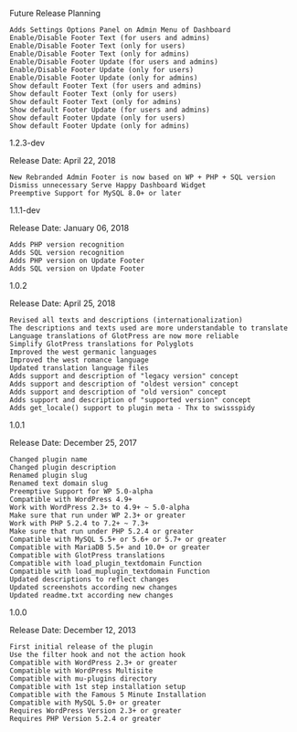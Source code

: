Future Release Planning

    Adds Settings Options Panel on Admin Menu of Dashboard
    Enable/Disable Footer Text (for users and admins)
    Enable/Disable Footer Text (only for users)
    Enable/Disable Footer Text (only for admins)
    Enable/Disable Footer Update (for users and admins)
    Enable/Disable Footer Update (only for users)
    Enable/Disable Footer Update (only for admins)
    Show default Footer Text (for users and admins)
    Show default Footer Text (only for users)
    Show default Footer Text (only for admins)
    Show default Footer Update (for users and admins)
    Show default Footer Update (only for users)
    Show default Footer Update (only for admins)

1.2.3-dev

Release Date: April 22, 2018

    New Rebranded Admin Footer is now based on WP + PHP + SQL version
    Dismiss unnecessary Serve Happy Dashboard Widget
    Preemptive Support for MySQL 8.0+ or later

1.1.1-dev

Release Date: January 06, 2018

    Adds PHP version recognition
    Adds SQL version recognition
    Adds PHP version on Update Footer
    Adds SQL version on Update Footer

1.0.2

Release Date: April 25, 2018

    Revised all texts and descriptions (internationalization)
    The descriptions and texts used are more understandable to translate
    Language translations of GlotPress are now more reliable
    Simplify GlotPress translations for Polyglots
    Improved the west germanic languages
    Improved the west romance language
    Updated translation language files
    Adds support and description of "legacy version" concept
    Adds support and description of "oldest version" concept
    Adds support and description of "old version" concept
    Adds support and description of "supported version" concept
    Adds get_locale() support to plugin meta - Thx to swissspidy

1.0.1

Release Date: December 25, 2017

    Changed plugin name
    Changed plugin description
    Renamed plugin slug
    Renamed text domain slug
    Preemptive Support for WP 5.0-alpha
    Compatible with WordPress 4.9+
    Work with WordPress 2.3+ to 4.9+ ~ 5.0-alpha
    Make sure that run under WP 2.3+ or greater
    Work with PHP 5.2.4 to 7.2+ ~ 7.3+
    Make sure that run under PHP 5.2.4 or greater
    Compatible with MySQL 5.5+ or 5.6+ or 5.7+ or greater
    Compatible with MariaDB 5.5+ and 10.0+ or greater
    Compatible with GlotPress translations
    Compatible with load_plugin_textdomain Function
    Compatible with load_muplugin_textdomain Function
    Updated descriptions to reflect changes
    Updated screenshots according new changes
    Updated readme.txt according new changes
    
1.0.0

Release Date: December 12, 2013

    First initial release of the plugin
    Use the filter hook and not the action hook
    Compatible with WordPress 2.3+ or greater
    Compatible with WordPress Multisite
    Compatible with mu-plugins directory
    Compatible with 1st step installation setup
    Compatible with the Famous 5 Minute Installation
    Compatible with MySQL 5.0+ or greater
    Requires WordPress Version 2.3+ or greater
    Requires PHP Version 5.2.4 or greater
